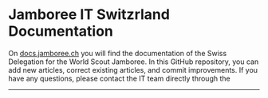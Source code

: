 # Jamboree IT Switzrland Documentation

On [docs.jamboree.ch] you will find the documentation of the Swiss Delegation for the World Scout Jamboree.
In this GitHub repository, you can add new articles, correct existing articles, and commit improvements. If you have any questions, please contact the IT team directly through the

----

[^1]: [It can take up to 10 minutes for changes to your site to publish after you push the changes to GitHub](https://docs.github.com/en/pages/setting-up-a-github-pages-site-with-jekyll/creating-a-github-pages-site-with-jekyll#creating-your-site).

[docs.jamboree.ch]: https://docs.jamboree.ch